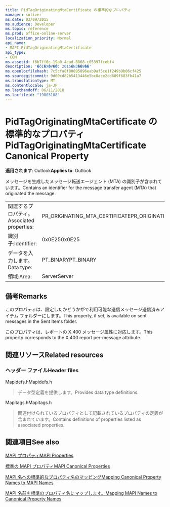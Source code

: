 ```yaml
---
title: PidTagOriginatingMtaCertificate の標準的なプロパティ
manager: soliver
ms.date: 03/09/2015
ms.audience: Developer
ms.topic: reference
ms.prod: office-online-server
localization_priority: Normal
api_name:
- MAPI.PidTagOriginatingMtaCertificate
api_type:
- COM
ms.assetid: f6b7ff0c-19a0-4cad-8868-c05397fcebf4
description: '�ŏI�X�V��: 2015�N3��9��'
ms.openlocfilehash: 7c5cfa8f80895896eab9af5ce1f249b9b06cf425
ms.sourcegitcommit: 9d60cd82b5413446e5bc8ace2cd689f683fb41a7
ms.translationtype: MT
ms.contentlocale: ja-JP
ms.lasthandoff: 06/11/2018
ms.locfileid: "19803108"
---
```

# <a name="pidtagoriginatingmtacertificate-canonical-property"></a><span data-ttu-id="bfa1d-103">PidTagOriginatingMtaCertificate の標準的なプロパティ</span><span class="sxs-lookup"><span data-stu-id="bfa1d-103">PidTagOriginatingMtaCertificate Canonical Property</span></span>

  
  
<span data-ttu-id="bfa1d-104">**適用されます**: Outlook</span><span class="sxs-lookup"><span data-stu-id="bfa1d-104">**Applies to**: Outlook</span></span> 
  
<span data-ttu-id="bfa1d-105">メッセージを生成したメッセージ転送エージェント (MTA) の識別子が含まれています。</span><span class="sxs-lookup"><span data-stu-id="bfa1d-105">Contains an identifier for the message transfer agent (MTA) that originated the message.</span></span>
  
|||
|:-----|:-----|
|<span data-ttu-id="bfa1d-106">関連するプロパティ。</span><span class="sxs-lookup"><span data-stu-id="bfa1d-106">Associated properties:</span></span>  <br/> |<span data-ttu-id="bfa1d-107">PR_ORIGINATING_MTA_CERTIFICATE</span><span class="sxs-lookup"><span data-stu-id="bfa1d-107">PR_ORIGINATING_MTA_CERTIFICATE</span></span>  <br/> |
|<span data-ttu-id="bfa1d-108">識別子:</span><span class="sxs-lookup"><span data-stu-id="bfa1d-108">Identifier:</span></span>  <br/> |<span data-ttu-id="bfa1d-109">0x0E25</span><span class="sxs-lookup"><span data-stu-id="bfa1d-109">0x0E25</span></span>  <br/> |
|<span data-ttu-id="bfa1d-110">データを入力します。</span><span class="sxs-lookup"><span data-stu-id="bfa1d-110">Data type:</span></span>  <br/> |<span data-ttu-id="bfa1d-111">PT_BINARY</span><span class="sxs-lookup"><span data-stu-id="bfa1d-111">PT_BINARY</span></span>  <br/> |
|<span data-ttu-id="bfa1d-112">領域:</span><span class="sxs-lookup"><span data-stu-id="bfa1d-112">Area:</span></span>  <br/> |<span data-ttu-id="bfa1d-113">Server</span><span class="sxs-lookup"><span data-stu-id="bfa1d-113">Server</span></span>  <br/> |
   
## <a name="remarks"></a><span data-ttu-id="bfa1d-114">備考</span><span class="sxs-lookup"><span data-stu-id="bfa1d-114">Remarks</span></span>

<span data-ttu-id="bfa1d-115">このプロパティは、設定したかどうかがで利用可能な送信メッセージ送信済みアイテム フォルダーにします。</span><span class="sxs-lookup"><span data-stu-id="bfa1d-115">This property, if set, is available on sent messages in the Sent Items folder.</span></span>
  
<span data-ttu-id="bfa1d-116">このプロパティは、レポートの X.400 メッセージ属性に対応します。</span><span class="sxs-lookup"><span data-stu-id="bfa1d-116">This property corresponds to the X.400 report per-message attribute.</span></span>
  
## <a name="related-resources"></a><span data-ttu-id="bfa1d-117">関連リソース</span><span class="sxs-lookup"><span data-stu-id="bfa1d-117">Related resources</span></span>

### <a name="header-files"></a><span data-ttu-id="bfa1d-118">ヘッダー ファイル</span><span class="sxs-lookup"><span data-stu-id="bfa1d-118">Header files</span></span>

<span data-ttu-id="bfa1d-119">Mapidefs.h</span><span class="sxs-lookup"><span data-stu-id="bfa1d-119">Mapidefs.h</span></span>
  
> <span data-ttu-id="bfa1d-120">データ型定義を提供します。</span><span class="sxs-lookup"><span data-stu-id="bfa1d-120">Provides data type definitions.</span></span>
    
<span data-ttu-id="bfa1d-121">Mapitags.h</span><span class="sxs-lookup"><span data-stu-id="bfa1d-121">Mapitags.h</span></span>
  
> <span data-ttu-id="bfa1d-122">関連付けられているプロパティとして記載されているプロパティの定義が含まれています。</span><span class="sxs-lookup"><span data-stu-id="bfa1d-122">Contains definitions of properties listed as associated properties.</span></span>
    
## <a name="see-also"></a><span data-ttu-id="bfa1d-123">関連項目</span><span class="sxs-lookup"><span data-stu-id="bfa1d-123">See also</span></span>



[<span data-ttu-id="bfa1d-124">MAPI プロパティ</span><span class="sxs-lookup"><span data-stu-id="bfa1d-124">MAPI Properties</span></span>](mapi-properties.md)
  
[<span data-ttu-id="bfa1d-125">標準の MAPI プロパティ</span><span class="sxs-lookup"><span data-stu-id="bfa1d-125">MAPI Canonical Properties</span></span>](mapi-canonical-properties.md)
  
[<span data-ttu-id="bfa1d-126">MAPI 名への標準的なプロパティ名のマッピング</span><span class="sxs-lookup"><span data-stu-id="bfa1d-126">Mapping Canonical Property Names to MAPI Names</span></span>](mapping-canonical-property-names-to-mapi-names.md)
  
[<span data-ttu-id="bfa1d-127">MAPI 名前を標準のプロパティ名にマップします。</span><span class="sxs-lookup"><span data-stu-id="bfa1d-127">Mapping MAPI Names to Canonical Property Names</span></span>](mapping-mapi-names-to-canonical-property-names.md)

